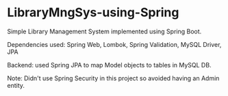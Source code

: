 # LibraryMngSys-using-Spring
Simple Library Management System implemented using Spring Boot. 

Dependencies used: Spring Web, Lombok, Spring Validation, MySQL Driver, JPA

Backend: used Spring JPA to map Model objects to tables in MySQL DB.

Note: Didn't use Spring Security in this project so avoided having an Admin entity.

